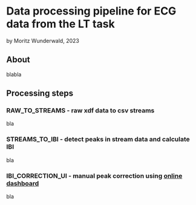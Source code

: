 # Data processing pipeline for ECG data from the LT task

by Moritz Wunderwald, 2023

## About

blabla

## Processing steps

### RAW_TO_STREAMS - raw xdf data to csv streams

bla

### STREAMS_TO_IBI - detect peaks in stream data and calculate IBI

bla

### IBI_CORRECTION_UI - manual peak correction using [online dashboard](https://www.ibxx.at/ibi_v2/)

bla